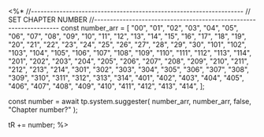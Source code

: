 <%*
//-------------------------------------------------------------------
// SET CHAPTER NUMBER
//-------------------------------------------------------------------
const number_arr = [
  "00",
  "01",
  "02",
  "03",
  "04",
  "05",
  "06",
  "07",
  "08",
  "09",
  "10",
  "11",
  "12",
  "13",
  "14",
  "15",
  "16",
  "17",
  "18",
  "19",
  "20",
  "21",
  "22",
  "23",
  "24",
  "25",
  "26",
  "27",
  "28",
  "29",
  "30",
  "101",
  "102",
  "103",
  "104",
  "105",
  "106",
  "107",
  "108",
  "109",
  "110",
  "111",
  "112",
  "113",
  "114",
  "201",
  "202",
  "203",
  "204",
  "205",
  "206",
  "207",
  "208",
  "209",
  "210",
  "211",
  "212",
  "213",
  "214",
  "301",
  "302",
  "303",
  "304",
  "305",
  "306",
  "307",
  "308",
  "309",
  "310",
  "311",
  "312",
  "313",
  "314",
  "401",
  "402",
  "403",
  "404",
  "405",
  "406",
  "407",
  "408",
  "409",
  "410",
  "411",
  "412",
  "413",
  "414",
];

const number = await tp.system.suggester(
  number_arr,
  number_arr,
  false,
  "Chapter number?"
);

tR += number;
%>
